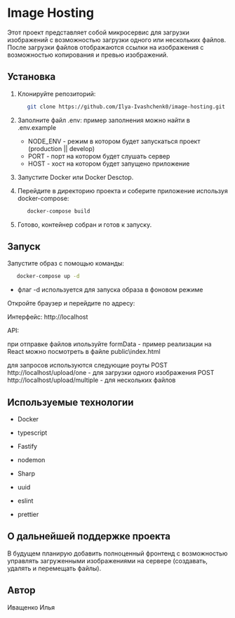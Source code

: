# Image Hosting

Этот проект представляет собой микросервис для загрузки изображений с возможностью загрузки одного или нескольких файлов. После загрузки файлов отображаются ссылки на изображения с возможностью копирования и превью изображений.

## Установка

1. Клонируйте репозиторий:

   ```sh
      git clone https://github.com/Ilya-Ivashchenk0/image-hosting.git
   ```

2. Заполните файл .env:
  пример заполнения можно найти в .env.example
   * NODE_ENV - режим в котором будет запускаться проект (production || develop)
   * PORT - порт на котором будет слушать сервер
   * HOST - хост на котором будет запущено приложение

3. Запустите Docker или Docker Desctop.

4. Перейдите в директорию проекта и соберите приложение используя docker-compose:

   ```sh
      docker-compose build
   ```

5. Готово, контейнер собран и готов к запуску.


## Запуск
Запустите образ с помощью команды:

   ```sh
      docker-compose up -d
   ```

   * флаг -d используется для запуска образа в фоновом режиме

Откройте браузер и перейдите по адресу:

 Интерфейс: http://localhost

 API:

   при отправке файлов ипользуйте formData - пример реализации на React можно посмотреть в файле public\index.html

   для запросов используются следующие роуты
      POST http://localhost/upload/one - для загрузки одного изображения
      POST http://localhost/upload/multiple - для нескольких файлов

## Используемые технологии

 - Docker
 - typescript

 - Fastify
 - nodemon
 - Sharp
 - uuid

 - eslint
 - prettier


## О дальнейшей поддержке проекта

В будущем планирую добавить полноценный фронтенд с возможностью управлять загруженными изображениями на сервере (создавать, удалять и перемещать файлы).

## Автор
Иващенко Илья

